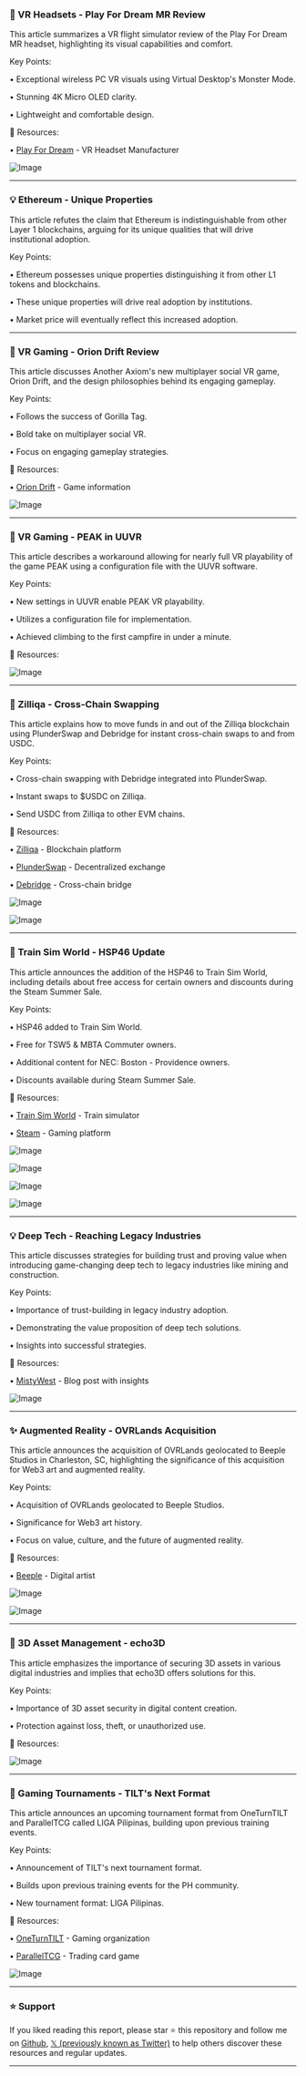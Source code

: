 ### 🚀 VR Headsets - Play For Dream MR Review

This article summarizes a VR flight simulator review of the Play For Dream MR headset, highlighting its visual capabilities and comfort.

Key Points:

• Exceptional wireless PC VR visuals using Virtual Desktop's Monster Mode.


• Stunning 4K Micro OLED clarity.


• Lightweight and comfortable design.


🔗 Resources:

• [Play For Dream](https://x.com/Play_for_dream) - VR Headset Manufacturer

![Image](https://pbs.twimg.com/amplify_video_thumb/1939561921868378113/img/OZQahloK8PXSzPBx.jpg)


---

### 💡 Ethereum - Unique Properties

This article refutes the claim that Ethereum is indistinguishable from other Layer 1 blockchains, arguing for its unique qualities that will drive institutional adoption.

Key Points:

• Ethereum possesses unique properties distinguishing it from other L1 tokens and blockchains.


• These unique properties will drive real adoption by institutions.


• Market price will eventually reflect this increased adoption.


---

### 🚀 VR Gaming - Orion Drift Review

This article discusses Another Axiom's new multiplayer social VR game, Orion Drift, and the design philosophies behind its engaging gameplay.

Key Points:

• Follows the success of Gorilla Tag.


• Bold take on multiplayer social VR.


• Focus on engaging gameplay strategies.


🔗 Resources:

• [Orion Drift](https://bit.ly/4lbF5Y9) - Game information

![Image](https://pbs.twimg.com/amplify_video_thumb/1940817012243996673/img/JP7vF6c89Jp1FMZm.jpg)


---

### 🤖 VR Gaming - PEAK in UUVR

This article describes a workaround allowing for nearly full VR playability of the game PEAK using a configuration file with the UUVR software.

Key Points:

• New settings in UUVR enable PEAK VR playability.


• Utilizes a configuration file for implementation.


•  Achieved climbing to the first campfire in under a minute.


🔗 Resources:

![Image](https://pbs.twimg.com/amplify_video_thumb/1940383693949816832/img/l0GwgKAxLlnhlEyC?format=jpg&name=240x240)


---

### 🚀 Zilliqa - Cross-Chain Swapping

This article explains how to move funds in and out of the Zilliqa blockchain using PlunderSwap and Debridge for instant cross-chain swaps to and from USDC.

Key Points:

• Cross-chain swapping with Debridge integrated into PlunderSwap.


• Instant swaps to $USDC on Zilliqa.


• Send USDC from Zilliqa to other EVM chains.


🔗 Resources:

• [Zilliqa](https://x.com/zilliqa) - Blockchain platform

• [PlunderSwap](https://x.com/plunderswap) - Decentralized exchange

• [Debridge](https://x.com/debridge) - Cross-chain bridge

![Image](https://pbs.twimg.com/media/Gu7j5-rWUAAZHKC?format=jpg&name=small)

![Image](https://pbs.twimg.com/media/Gu7j8TrXMAAW3Vk?format=jpg&name=small)


---

### 🚀 Train Sim World - HSP46 Update

This article announces the addition of the HSP46 to Train Sim World, including details about free access for certain owners and discounts during the Steam Summer Sale.

Key Points:

• HSP46 added to Train Sim World.


• Free for TSW5 & MBTA Commuter owners.


• Additional content for NEC: Boston - Providence owners.


• Discounts available during Steam Summer Sale.


🔗 Resources:

• [Train Sim World](https://x.com/trainsimworld) - Train simulator

• [Steam](https://x.com/Steam) - Gaming platform

![Image](https://pbs.twimg.com/media/Gu8ss4bWcAA0z_P?format=jpg&name=360x360)

![Image](https://pbs.twimg.com/media/Gu8suHOXkAEH71u?format=jpg&name=360x360)

![Image](https://pbs.twimg.com/media/Gu8svVCW0AAjwgt?format=jpg&name=360x360)

![Image](https://pbs.twimg.com/media/Gu8swkRWIAAQs-q?format=jpg&name=360x360)


---

### 💡 Deep Tech - Reaching Legacy Industries

This article discusses strategies for building trust and proving value when introducing game-changing deep tech to legacy industries like mining and construction.

Key Points:

• Importance of trust-building in legacy industry adoption.


• Demonstrating the value proposition of deep tech solutions.


• Insights into successful strategies.



🔗 Resources:

• [MistyWest](https://mistywest.com/posts/cracking-capex-heavy-industries-scale-smarter-not-harder/) - Blog post with insights


![Image](https://pbs.twimg.com/media/GuUlpz3aQAA9H1y?format=jpg&name=small)


---

### ✨ Augmented Reality - OVRLands Acquisition

This article announces the acquisition of OVRLands geolocated to Beeple Studios in Charleston, SC, highlighting the significance of this acquisition for Web3 art and augmented reality.

Key Points:

• Acquisition of OVRLands geolocated to Beeple Studios.


• Significance for Web3 art history.


• Focus on value, culture, and the future of augmented reality.


🔗 Resources:

• [Beeple](https://x.com/beeple) - Digital artist

![Image](https://pbs.twimg.com/media/Gu7ed1zWIAAFubF?format=png&name=small)

![Image](https://pbs.twimg.com/media/Gu7fwAIXIAA8E1l?format=jpg&name=small)


---

### 🚀 3D Asset Management - echo3D

This article emphasizes the importance of securing 3D assets in various digital industries and implies that echo3D offers solutions for this.

Key Points:

• Importance of 3D asset security in digital content creation.


• Protection against loss, theft, or unauthorized use.



🔗 Resources:

![Image](https://pbs.twimg.com/media/Gu77oAlWgAA944tH?format=jpg&name=small)


---

### 🚀 Gaming Tournaments - TILT's Next Format

This article announces an upcoming tournament format from OneTurnTILT and ParallelTCG called LIGA Pilipinas, building upon previous training events.

Key Points:

• Announcement of TILT's next tournament format.


• Builds upon previous training events for the PH community.


•  New tournament format: LIGA Pilipinas.


🔗 Resources:

• [OneTurnTILT](https://x.com/OneTurnTILT) - Gaming organization

• [ParallelTCG](https://x.com/ParallelTCG) - Trading card game

![Image](https://pbs.twimg.com/media/Gu2zsXSXIAAX4fc?format=jpg&name=small)


---

### ⭐️ Support

If you liked reading this report, please star ⭐️ this repository and follow me on [Github](https://github.com/Drix10), [𝕏 (previously known as Twitter)](https://x.com/DRIX_10_) to help others discover these resources and regular updates.

---